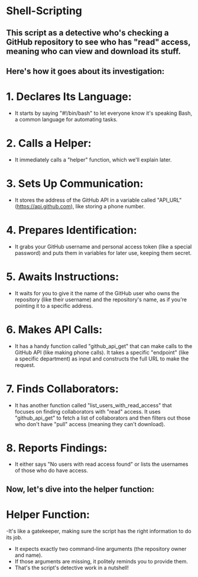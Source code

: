 # Shell-Scripting
## This script as a detective who's checking a GitHub repository to see who has "read" access, meaning who can view and download its stuff.

## Here's how it goes about its investigation:

# 1. Declares Its Language:
- It starts by saying "#!/bin/bash" to let everyone know it's speaking Bash, a common language for automating tasks.
  
# 2. Calls a Helper:
- It immediately calls a "helper" function, which we'll explain later.
  
# 3. Sets Up Communication:
- It stores the address of the GitHub API in a variable called "API_URL" (https://api.github.com), like storing a phone number.

# 4. Prepares Identification:
- It grabs your GitHub username and personal access token (like a special password) and puts them in variables for later use, keeping them secret.

# 5. Awaits Instructions:
- It waits for you to give it the name of the GitHub user who owns the repository (like their username) and the repository's name, as if you're pointing it to a specific address.

# 6. Makes API Calls:
- It has a handy function called "github_api_get" that can make calls to the GitHub API (like making phone calls). It takes a specific "endpoint" (like a specific department) as input and constructs the full URL to make the request.

# 7. Finds Collaborators:
- It has another function called "list_users_with_read_access" that focuses on finding collaborators with "read" access. It uses "github_api_get" to fetch a list of collaborators and then filters out those who don't have "pull" access (meaning they can't download).

# 8. Reports Findings:
- It either says "No users with read access found" or lists the usernames of those who do have access.
  
## Now, let's dive into the helper function:

# Helper Function:
-It's like a gatekeeper, making sure the script has the right information to do its job.
- It expects exactly two command-line arguments (the repository owner and name).
- If those arguments are missing, it politely reminds you to provide them.
- That's the script's detective work in a nutshell!

